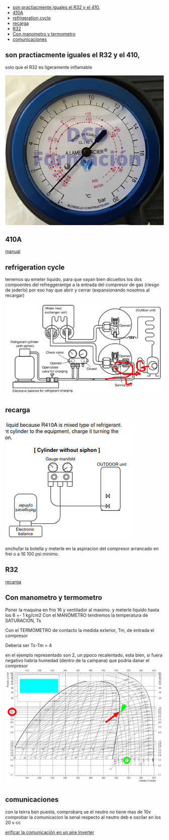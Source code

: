
- [son practiacmente iguales el R32 y el 410,](#son-practiacmente-iguales-el-r32-y-el-410)
- [410A](#410a)
- [refrigeration cycle](#refrigeration-cycle)
- [recarga](#recarga)
- [R32](#r32)
- [Con manometro y termometro](#con-manometro-y-termometro)
- [comunicaciones](#comunicaciones)


## son practiacmente iguales el R32 y el 410,
solo que el R32 es ligeramente inflamable 

![](./assets/images/2021-07-06_19-11.png)


## 410A
[manual](https://www.toshibaclim.com/Portals/0/Documentation/Manuels%20produits/SM_N3KV2_07_GB.PDF)
## refrigeration cycle




tenemos qu emeter liquido, para que vayan bien dicueltos los dos compoentes del refreggerantge a la entrada del compresor de gas (riesgo de joderlo) por eso hay que abrir y cerrar (expansionando nosotros al recargar)
![](./assets/images/2021-07-06_13-53.png)

## recarga
![](./assets/images/2021-07-06_13-39.png)

enchufar la botella y meterle en la aspiracion del compresor arrancado en frei o a 16 100 psi minimo. 


## R32


[recarga](https://www.elaireacondicionado.com/articulos/carga-optima-de-gas-aire-acondicionado)

## Con manometro y termometro
Poner la maquina en frio 16 y ventilador al maximo.
y meterle liquido hasta los 8 +- 1 kg/cm2
Con el MANÓMETRO tendremos la temperatura de SATURACIÓN, Ts

Con el TERMÓMETRO de contacto la medida exterior, Tm, de entrada el compresor 

Deberia ser
Ts-Tm = 4

en el ejemplo representado son 2, un ppoco recalentado, esta bien, si fuera negativo habria humedad (dentro de la campana) que podria danar el compresor
![](./assets/images/2021-07-06_19-17.png)

## comunicaciones
con la teirra ben puesta, comprobarq ue el neutro no tiene mas de 10v
comprobar la comunicacion la senal respecto al neutro deb e oscilar en los 20 v cc

[erificar la comunicación en un aire Inverter](https://www.youtube.com/watch?v=6UiBdMq3W_4)

